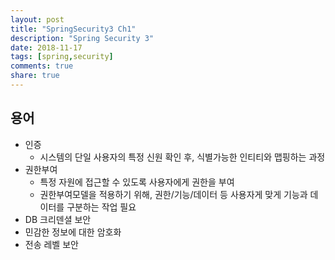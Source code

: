 ```yaml
---
layout: post
title: "SpringSecurity3 Ch1"
description: "Spring Security 3"
date: 2018-11-17
tags: [spring,security]
comments: true
share: true
---
```


## 용어
- 인증
  - 시스템의 단일 사용자의 특정 신원 확인 후, 식별가능한 인티티와 맵핑하는 과정
- 권한부여
  - 특정 자원에 접근할 수 있도록 사용자에게 권한을 부여
  - 권한부여모델을 적용하기 위해, 권한/기능/데이터 등 사용자게 맞게 기능과 데이터를 구분하는 작업 필요
- DB 크리덴셜 보안
- 민감한 정보에 대한 암호화
- 전송 레벨 보안
